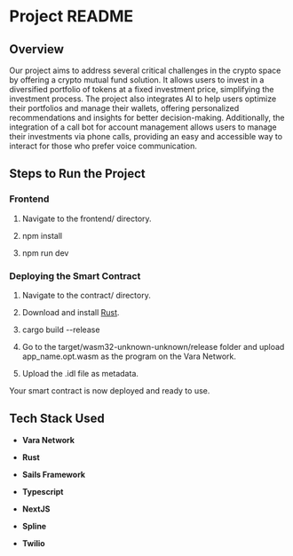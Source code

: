 Project README
==============

Overview
--------

Our project aims to address several critical challenges in the crypto space by offering a crypto mutual fund solution. It allows users to invest in a diversified portfolio of tokens at a fixed investment price, simplifying the investment process. The project also integrates AI to help users optimize their portfolios and manage their wallets, offering personalized recommendations and insights for better decision-making. Additionally, the integration of a call bot for account management allows users to manage their investments via phone calls, providing an easy and accessible way to interact for those who prefer voice communication.

Steps to Run the Project
------------------------

### Frontend

1.  Navigate to the frontend/ directory.
    
2.  npm install
    
3.  npm run dev
    

### Deploying the Smart Contract

1.  Navigate to the contract/ directory.
    
2.  Download and install [Rust](https://www.rust-lang.org/).
    
3.  cargo build --release
    
4.  Go to the target/wasm32-unknown-unknown/release folder and upload app\_name.opt.wasm as the program on the Vara Network.
    
5.  Upload the .idl file as metadata.
    

Your smart contract is now deployed and ready to use.

Tech Stack Used
---------------

*   **Vara Network**
    
*   **Rust**
    
*   **Sails Framework**
    
*   **Typescript**
    
*   **NextJS**
    
*   **Spline**
    
*   **Twilio**
